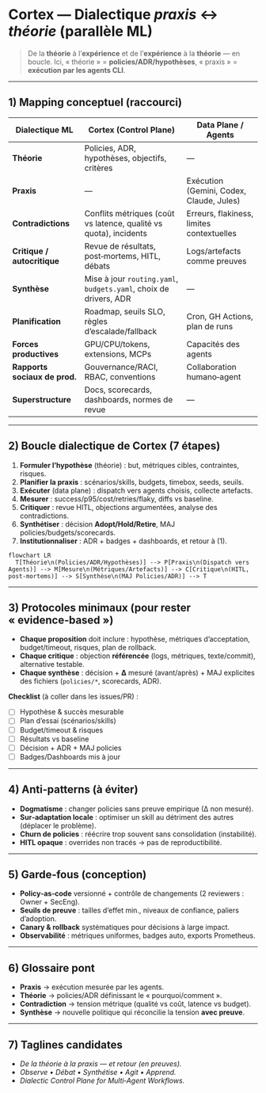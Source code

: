 # Cortex — Dialectique *praxis* ↔ *théorie* (parallèle ML)

> De la **théorie** à l’**expérience** et de l’**expérience** à la **théorie** — en boucle. Ici, « théorie » = **policies/ADR/hypothèses**, « praxis » = **exécution par les agents CLI**.

---

## 1) Mapping conceptuel (raccourci)

| Dialectique ML                | Cortex (Control Plane)                                            | Data Plane / Agents                       |
| ----------------------------- | ----------------------------------------------------------------- | ----------------------------------------- |
| **Théorie**                   | Policies, ADR, hypothèses, objectifs, critères                    | —                                         |
| **Praxis**                    | —                                                                 | Exécution (Gemini, Codex, Claude, Jules)  |
| **Contradictions**            | Conflits métriques (coût vs latence, qualité vs quota), incidents | Erreurs, flakiness, limites contextuelles |
| **Critique / autocritique**   | Revue de résultats, post‑mortems, HITL, débats                    | Logs/artefacts comme preuves              |
| **Synthèse**                  | Mise à jour `routing.yaml`, `budgets.yaml`, choix de drivers, ADR | —                                         |
| **Planification**             | Roadmap, seuils SLO, règles d’escalade/fallback                   | Cron, GH Actions, plan de runs            |
| **Forces productives**        | GPU/CPU/tokens, extensions, MCPs                                  | Capacités des agents                      |
| **Rapports sociaux de prod.** | Gouvernance/RACI, RBAC, conventions                               | Collaboration humano‑agent                |
| **Superstructure**            | Docs, scorecards, dashboards, normes de revue                     | —                                         |

---

## 2) Boucle dialectique de Cortex (7 étapes)

1. **Formuler l’hypothèse** (théorie) : but, métriques cibles, contraintes, risques.
2. **Planifier la praxis** : scénarios/skills, budgets, timebox, seeds, seuils.
3. **Exécuter** (data plane) : dispatch vers agents choisis, collecte artefacts.
4. **Mesurer** : success/p95/cost/retries/flaky, diffs vs baseline.
5. **Critiquer** : revue HITL, objections argumentées, analyse des contradictions.
6. **Synthétiser** : décision **Adopt/Hold/Retire**, MAJ policies/budgets/scorecards.
7. **Institutionnaliser** : ADR + badges + dashboards, et retour à (1).

```mermaid
flowchart LR
  T[Théorie\n(Policies/ADR/Hypothèses)] --> P[Praxis\n(Dispatch vers Agents)] --> M[Mesure\n(Métriques/Artefacts)] --> C[Critique\n(HITL, post‑mortems)] --> S[Synthèse\n(MAJ Policies/ADR)] --> T
```

---

## 3) Protocoles minimaux (pour rester « evidence‑based »)

* **Chaque proposition** doit inclure : hypothèse, métriques d’acceptation, budget/timeout, risques, plan de rollback.
* **Chaque critique** : objection **référencée** (logs, métriques, texte/commit), alternative testable.
* **Chaque synthèse** : décision + **∆** mesuré (avant/après) + MAJ explicites des fichiers (`policies/*`, scorecards, ADR).

**Checklist** (à coller dans les issues/PR) :

* [ ] Hypothèse & succès mesurable
* [ ] Plan d’essai (scénarios/skills)
* [ ] Budget/timeout & risques
* [ ] Résultats vs baseline
* [ ] Décision + ADR + MAJ policies
* [ ] Badges/Dashboards mis à jour

---

## 4) Anti‑patterns (à éviter)

* **Dogmatisme** : changer policies sans preuve empirique (∆ non mesuré).
* **Sur‑adaptation locale** : optimiser un skill au détriment des autres (déplacer le problème).
* **Churn de policies** : réécrire trop souvent sans consolidation (instabilité).
* **HITL opaque** : overrides non tracés → pas de reproductibilité.

---

## 5) Garde‑fous (conception)

* **Policy‑as‑code** versionné + contrôle de changements (2 reviewers : Owner + SecEng).
* **Seuils de preuve** : tailles d’effet min., niveaux de confiance, paliers d’adoption.
* **Canary & rollback** systématiques pour décisions à large impact.
* **Observabilité** : métriques uniformes, badges auto, exports Prometheus.

---

## 6) Glossaire pont

* **Praxis** → exécution mesurée par les agents.
* **Théorie** → policies/ADR définissant le « pourquoi/comment ».
* **Contradiction** → tension métrique (qualité vs coût, latence vs budget).
* **Synthèse** → nouvelle politique qui réconcilie la tension **avec preuve**.

---

## 7) Taglines candidates

* *De la théorie à la praxis — et retour (en preuves).*
* *Observe • Débat • Synthétise • Agit • Apprend.*
* *Dialectic Control Plane for Multi‑Agent Workflows.*

